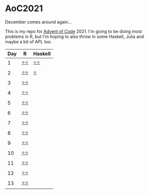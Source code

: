 
# AoC2021

December comes around again...

This is my repo for [Advent of Code](https://adventofcode.com/) 2021.
I'm going to be doing most problems in R, but I'm hoping to also throw in some Haskell, Julia and maybe a bit of APL too.


|  Day |  R                 | Haskell                 |
|------|--------------------|-------------------------|
|    1 |  [⭐⭐](./R/day_1.R) | [⭐⭐](./haskell/day1.hs) |
|    2 |  [⭐⭐](./R/day_2.R) |  [⭐](./haskell/day2.hs) |
|    3 |  [⭐⭐](./R/day_3.R) |                         |
|    4 |  [⭐⭐](./R/day_4.R) |                         |
|    5 |  [⭐⭐](./R/day_5.R) |                         |
|    6 |  [⭐⭐](./R/day_6.R) |                         |
|    7 |  [⭐⭐](./R/day_7.R) |                         |
|    8 |  [⭐⭐](./R/day_8.R) |                         |
|    9 |  [⭐⭐](./R/day_9.R) |                         |
|   10 | [⭐⭐](./R/day_10.R) |                         |
|   11 | [⭐⭐](./R/day_11.R) |                         |
|   12 | [⭐⭐](./R/day_12.R) |                         |
|   13 | [⭐⭐](./R/day_13.R) |                         |
